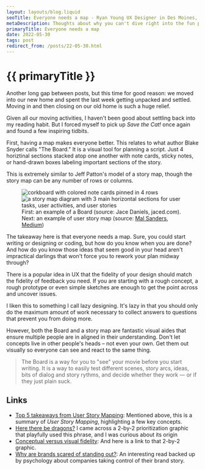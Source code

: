 ```yaml
---
layout: layouts/blog.liquid
seoTitle: Everyone needs a map - Ryan Young UX Designer in Des Moines, Iowa
metaDescription: Thoughts about why you can't dive right into the fun part of a project.
primaryTitle: Everyone needs a map
date: 2022-05-30
tags: post
redirect_from: /posts/22-05-30.html
---
```


# {{ primaryTitle }}
Another long gap between posts, but this time for good reason: we moved into our new home and spent the last week getting unpacked and settled. Moving in and then closing on our old home is such a huge relief.

Given all our moving activities, I haven't been good about settling back into my reading habit. But I forced myself to pick up *Save the Cat!* once again and found a few inspiring tidbits.

First, having a map makes everyone better. This relates to what author Blake Snyder calls "The Board." It is a visual tool for planning a script. Just 4 horiztinal sections stacked atop one another with note cards, sticky notes, or hand-drawn boxes labeling important sections of the story.

This is extremely similar to Jeff Patton's model of a story map, though the story map can be any number of rows or columns.

<figure class="large double-img">
    <img class="border" src="https://jaced.com/blogpix/2011/theboard-2011.jpg" alt="corkboard with colored note cards pinned in 4 rows">
    <img src="https://cdn-images-1.medium.com/max/1600/0*rzQCMPcLqHFWy1NM." alt="a story map diagram with 3 main horizontal sections for user tasks, user activities, and user stories">
    <figcaption>First: an example of a Board (source: Jace Daniels, jaced.com).
        <br/>Next: an example of user story map (source: <a href="https://medium.com/@mal.sanders/top-5-takeaways-from-user-story-mapping-by-jeff-patton-f8c80cf73750" target="_blank">Mal Sanders, Medium</a>)
    </figcaption>
</figure>

The takeaway here is that everyone needs a map. Sure, you could start writing or designing or coding, but how do you know when you are done? And how do you know those ideas that seem good in your head aren't impractical darlings that won't force you to rework your plan midway through?

There is a popular idea in UX that the fidelity of your design should match the fidelity of feedback you need. If you are starting with a rough concept, a rough prototype or even simple sketches are enough to get the point across and uncover issues.

I liken this to something I call lazy designing. It's lazy in that you should only do the maximum amount of work necessary to collect answers to questions that prevent you from doing more.

However, both the Board and a story map are fantastic visual aides that ensure multiple people are in aligned in their understanding. Don't let concepts live in other people's heads – not even your own. Get them out visually so everyone can see and react to the same thing.

> The Board is a way for you to "see" your movie before you start writing. It is a way to easily test different scenes, story arcs, ideas, bits of dialog and story rythms, and decide whether they work — or if they just plain suck.

## Links
- <a href="https://medium.com/@mal.sanders/top-5-takeaways-from-user-story-mapping-by-jeff-patton-f8c80cf73750" target="_blank">Top 5 takeaways from User Story Mapping</a>: Mentioned above, this is a summary of *User Story Mapping*, highlighting a few key concepts.
- <a href="https://en.m.wikipedia.org/wiki/Here_be_dragons" target="_blank">Here there be dragons?</a> I came across a 2-by-2 prioritization graphic that playfully used this phrase, and I was curious about its origin</a> 
- <a href="https://twitter.com/PavelASamsonov/status/1526565958537596930?s=20&t=JhuAxPUe2I5SYTQDl3WJCA" target="_blank">Conceptual versus visual fidelity</a>: And here is a link to that 2-by-2 graphic.
- <a href="https://www.creativeboom.com/features/break-some-rules/" target="_blank">Why are brands scared of standing out?</a>: An interesting read backed up by psychology about companies taking control of their brand story.